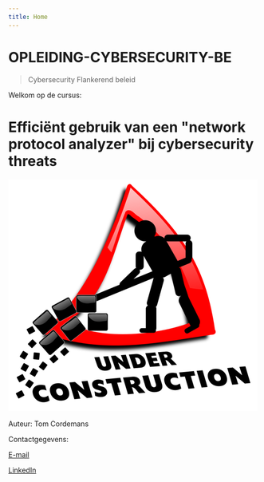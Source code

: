 ```yaml
---
title: Home
---
```


# OPLEIDING-CYBERSECURITY-BE

> Cybersecurity Flankerend beleid

Welkom op de cursus:

#  **Efficiënt gebruik van een "network protocol analyzer" bij cybersecurity threats**


![Success](./assets/under_construction.png)

Auteur: Tom Cordemans

Contactgegevens:

[E-mail](mailto:tom.cordemans@vives.be)

[LinkedIn](https://linkedin.com/in/tom-cordemans-54419821)


